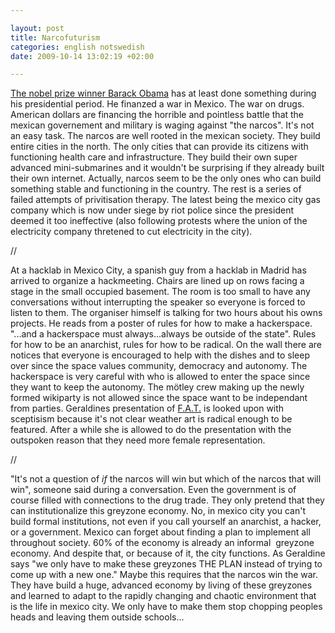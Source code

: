 ```yaml
--- 

layout: post
title: Narcofuturism 
categories: english notswedish
date: 2009-10-14 13:02:19 +02:00 

---
```


[The nobel prize winner Barack Obama](http://twitter.com/fffffat/status/4737434838) has at least done something during his presidential period. He finanzed a war in Mexico. The war on drugs. American dollars are financing the horrible and pointless battle that the mexican governement and military is waging against "the narcos". It's not an easy task. The narcos are well rooted in the mexican society. They build entire cities in the north. The only cities that can provide its citizens with functioning health care and infrastructure. They build their own super advanced mini-submarines and it wouldn't be surprising if they already built their own internet. Actually, narcos seem to be the only ones who can build something stable and functioning in the country. The rest is a series of failed attempts of privitisation therapy. The latest being the mexico city gas company which is now under siege by riot police since the president deemed it too ineffective (also following protests where the union of the electricity company thretened to cut electricity in the city). 

//

At a hacklab in Mexico City, a spanish guy from a hacklab in Madrid has arrived to organize a hackmeeting. Chairs are lined up on rows facing a stage in the small occupied basement. The room is too small to have any conversations without interrupting the speaker so everyone is forced to listen to them. The organiser himself is talking for two hours about his owns projects. He reads from a poster of rules for how to make a hackerspace. "...and a hackerspace must always...always be outside of the state". Rules for how to be an anarchist, rules for how to be radical. On the wall there are notices that everyone is encouraged to help with the dishes and to sleep over since the space values community, democracy and autonomy. The hackerspace is very careful with who is allowed to enter the space since they want to keep the autonomy. The mötley crew making up the newly formed wikiparty is not allowed since the space want to be independant from parties. Geraldines presentation of [F.A.T.](http://fffff.at/) is looked upon with sceptisism because it's not clear weather art is radical enough to be featured. After a while she is allowed to do the presentation with the outspoken reason that they need more female representation. 

//

"It's not a question of _if_ the narcos will win but which of the narcos that will win", someone said during a conversation. Even the government is of course filled with connections to the drug trade. They only pretend that they can institutionalize this greyzone economy. No, in mexico city you can't build formal institutions, not even if you call yourself an anarchist, a hacker, or a government. Mexico can forget about finding a plan to implement all throughout society. 60% of the economy is already an informal  greyzone economy. And despite that, or because of it, the city functions. As Geraldine says "we only have to make these greyzones THE PLAN instead of trying to come up with a new one." Maybe this requires that the narcos win the war. They have build a huge, advanced economy by living of these greyzones and learned to adapt to the rapidly changing and chaotic environment that is the life in mexico city. We only have to make them stop chopping peoples heads and leaving them outside schools... 